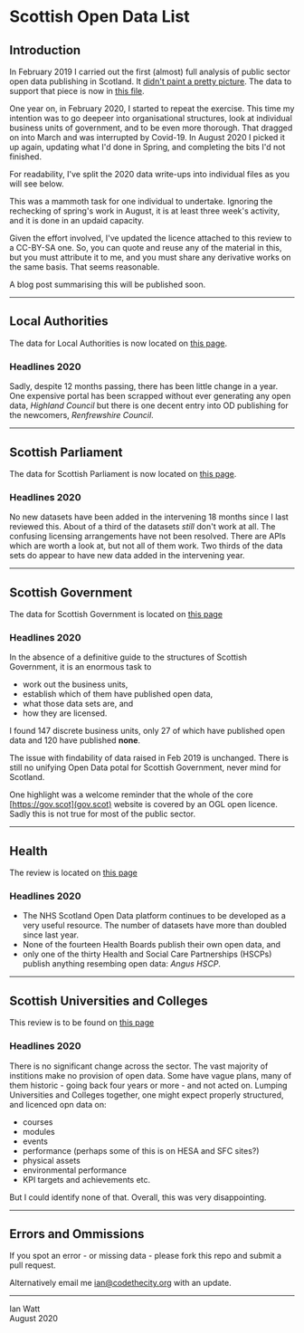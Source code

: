 # Scottish Open Data List

## Introduction
In February 2019 I carried out the first (almost) full analysis of public sector open data publishing in Scotland. It [didn't paint a pretty picture](https://codethecity.org/2019/11/15/scotlands-open-data-february-2019-an-update/). The data to support that piece is now in [this file](README_2019.md). 

One year on, in February 2020, I started to repeat the exercise. This time my intention was to go deepeer into organisational structures, look at individual business units of government, and to be even more thorough. That dragged on into March and was interrupted by Covid-19. In August 2020 I picked it up again, updating what I'd done in Spring, and completing the bits I'd not finished.  

For readability, I've split the 2020 data write-ups into individual files as you will see below. 

This was a mammoth task for one individual to undertake. Ignoring the rechecking of spring's work in August, it is at least three week's activity, and it is done in an updaid capacity. 

Given the effort involved, I've updated the licence attached to this review to a CC-BY-SA one. So, you can quote and reuse any of the material in this, but you must attribute it to me, and you must share any derivative works on the same basis. That seems reasonable. 

A blog post summarising this will be published soon. 

------

## Local Authorities
The data for Local Authorities is now located on [this page](Local_authorities.md).

### Headlines 2020
Sadly, despite 12 months passing, there has been little change in a year. One expensive portal has been scrapped without ever generating any open data, _Highland Council_ but there is one decent entry into OD publishing for the newcomers, _Renfrewshire Council_.

--- 

## Scottish Parliament
The data for Scottish Parliament is now located on [this page](Scottish_Parliament.md).

### Headlines 2020
No new datasets have been added in the intervening 18 months since I last reviewed this. About of a third of the datasets _still_ don't work at all. The confusing licensing arrangements have not been resolved. There are APIs which are worth a look at, but not all of them work. Two thirds of the data sets do appear to have new data added in the intervening year. 

---

## Scottish Government
The data for Scottish Government is located on [this page](Scottish_Government.md)

### Headlines 2020

In the absence of a definitive guide to the structures of Scottish Government, it is an enormous task to 
- work out the business units, 
- establish which of them have published open data,
- what those data sets are, and 
- how they are licensed.

I found 147 discrete business units, only 27 of which have published open data and 120 have published __none__. 

The issue with findability of data raised in Feb 2019 is unchanged. There is still no unifying Open Data potal for Scottish Government, never mind for Scotland.

One highlight was a welcome reminder that the whole of the core [https://gov.scot](gov.scot) website is covered by an OGL open licence. Sadly this is not true for most of the public sector. 

--- 

## Health 
The review is located on [this page](Health.md)

### Headlines 2020

- The NHS Scotland Open Data platform continues to be developed as a very useful resource. The number of datasets have more than doubled since last year. 
- None of the fourteen Health Boards publish their own open data, and 
- only one of the thirty Health and Social Care Partnerships (HSCPs) publish anything resembing open data: _Angus HSCP_. 

--- 

## Scottish Universities and Colleges
This review is to be found on [this page](FE.md)

### Headlines 2020
There is no significant change across the sector. The vast majority of institions make no provision of open data. Some have vague plans, many of them historic - going back four years or more - and not acted on. Lumping Universities and Colleges together, one might expect properly structured, and licenced opn data on:

* courses
* modules
* events
* performance (perhaps some of this is on HESA and SFC sites?)
* physical assets 
* environmental performance
* KPI targets and achievements etc.

But I could identify none of that. Overall, this was very disappointing. 

---
## Errors and Ommissions
If you spot an error - or missing data - please fork this repo and submit a pull request. 

Alternatively email me [ian@codethecity.org](mailto:ian@codethecity.org) with an update. 

--- 

Ian Watt  
August 2020
